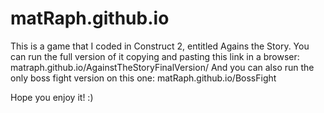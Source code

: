 # matRaph.github.io
This is a game that I coded in Construct 2, entitled Agains the Story.
You can run the full version of it copying and pasting this link in a browser: matraph.github.io/AgainstTheStoryFinalVersion/
And you can also run the only boss fight version on this one: matRaph.github.io/BossFight

Hope you enjoy it! :)
